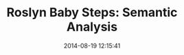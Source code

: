 ---
layout: post
title:  "Roslyn Baby Steps: Semantic Analysis"
date:   2014-08-19 12:15:41
categories:
---